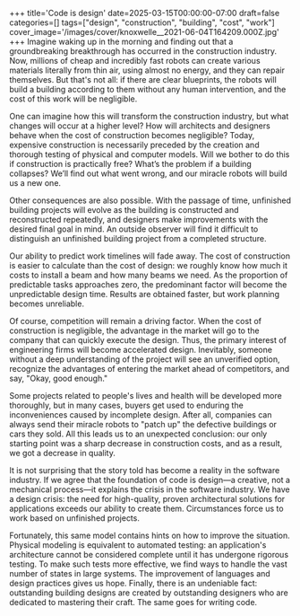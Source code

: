 +++
title='Code is design'
date=2025-03-15T00:00:00-07:00
draft=false
categories=[]
tags=["design", "construction", "building", "cost", "work"]
cover_image='/images/cover/knoxwelle__2021-06-04T164209.000Z.jpg'
+++
Imagine waking up in the morning and finding out that a groundbreaking breakthrough has occurred in the construction industry. Now, millions of cheap and incredibly fast robots can create various materials literally from thin air, using almost no energy, and they can repair themselves. But that's not all: if there are clear blueprints, the robots will build a building according to them without any human intervention, and the cost of this work will be negligible.

One can imagine how this will transform the construction industry, but what changes will occur at a higher level? How will architects and designers behave when the cost of construction becomes negligible? Today, expensive construction is necessarily preceded by the creation and thorough testing of physical and computer models. Will we bother to do this if construction is practically free? What’s the problem if a building collapses? We’ll find out what went wrong, and our miracle robots will build us a new one.

Other consequences are also possible. With the passage of time, unfinished building projects will evolve as the building is constructed and reconstructed repeatedly, and designers make improvements with the desired final goal in mind. An outside observer will find it difficult to distinguish an unfinished building project from a completed structure.

Our ability to predict work timelines will fade away. The cost of construction is easier to calculate than the cost of design: we roughly know how much it costs to install a beam and how many beams we need. As the proportion of predictable tasks approaches zero, the predominant factor will become the unpredictable design time. Results are obtained faster, but work planning becomes unreliable.

Of course, competition will remain a driving factor. When the cost of construction is negligible, the advantage in the market will go to the company that can quickly execute the design. Thus, the primary interest of engineering firms will become accelerated design. Inevitably, someone without a deep understanding of the project will see an unverified option, recognize the advantages of entering the market ahead of competitors, and say, "Okay, good enough."

Some projects related to people's lives and health will be developed more thoroughly, but in many cases, buyers get used to enduring the inconveniences caused by incomplete design. After all, companies can always send their miracle robots to "patch up" the defective buildings or cars they sold. All this leads us to an unexpected conclusion: our only starting point was a sharp decrease in construction costs, and as a result, we got a decrease in quality.

It is not surprising that the story told has become a reality in the software industry. If we agree that the foundation of code is design—a creative, not a mechanical process—it explains the crisis in the software industry. We have a design crisis: the need for high-quality, proven architectural solutions for applications exceeds our ability to create them. Circumstances force us to work based on unfinished projects.

Fortunately, this same model contains hints on how to improve the situation. Physical modeling is equivalent to automated testing: an application's architecture cannot be considered complete until it has undergone rigorous testing. To make such tests more effective, we find ways to handle the vast number of states in large systems. The improvement of languages and design practices gives us hope. Finally, there is an undeniable fact: outstanding building designs are created by outstanding designers who are dedicated to mastering their craft. The same goes for writing code.